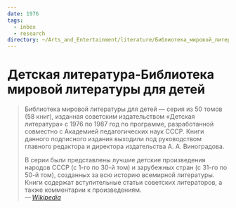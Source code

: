 ```yaml
---
date: 1976
tags:
  - inbox
  - research
directory: ~/Arts_and_Entertainment/literature/Библиотека_мировой_литературы_для_детей/
---
```


# Детская литература-Библиотека мировой литературы для детей

> Библиотека мировой литературы для детей — серия из 50 томов (58 книг),
> изданная советским издательством «Детская литература» с 1976 по 1987 год по
> программе, разработанной совместно с Академией педагогических наук СССР. Книги
> данного подписного издания выходили под руководством главного редактора и
> директора издательства А. А. Виноградова.
>
> В серии были представлены лучшие детские произведения народов СССР (с 1-го по
> 30-й том) и зарубежных стран (с 31-го по 50-й том), созданных за всю историю
> всемирной литературы. Книги содержат вступительные статьи советских
> литераторов, а также комментарии к произведениям.\
> — <cite>[Wikipedia](https://ru.wikipedia.org/wiki/%D0%91%D0%B8%D0%B1%D0%BB%D0%B8%D0%BE%D1%82%D0%B5%D0%BA%D0%B0_%D0%BC%D0%B8%D1%80%D0%BE%D0%B2%D0%BE%D0%B9_%D0%BB%D0%B8%D1%82%D0%B5%D1%80%D0%B0%D1%82%D1%83%D1%80%D1%8B_%D0%B4%D0%BB%D1%8F_%D0%B4%D0%B5%D1%82%D0%B5%D0%B9)</cite>


